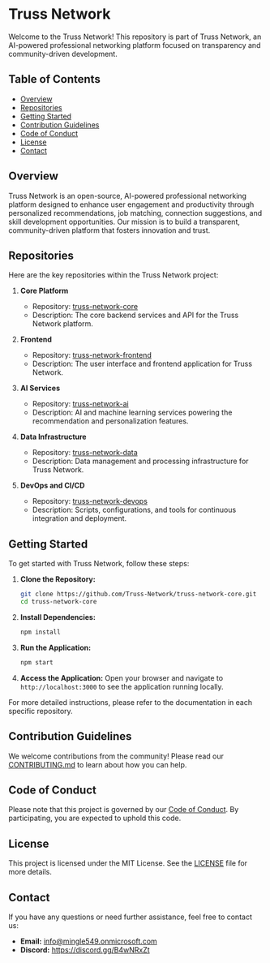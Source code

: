 

# Truss Network

Welcome to the Truss Network! This repository is part of Truss Network, an AI-powered professional networking platform focused on transparency and community-driven development.

## Table of Contents

- [Overview](#overview)
- [Repositories](#repositories)
- [Getting Started](#getting-started)
- [Contribution Guidelines](#contribution-guidelines)
- [Code of Conduct](#code-of-conduct)
- [License](#license)
- [Contact](#contact)

## Overview

Truss Network is an open-source, AI-powered professional networking platform designed to enhance user engagement and productivity through personalized recommendations, job matching, connection suggestions, and skill development opportunities. Our mission is to build a transparent, community-driven platform that fosters innovation and trust.

## Repositories

Here are the key repositories within the Truss Network project:

1. **Core Platform**
   - Repository: [truss-network-core](https://github.com/Truss-Networks/truss-network-core)
   - Description: The core backend services and API for the Truss Network platform.

2. **Frontend**
   - Repository: [truss-network-frontend](https://github.com/Truss-Networks/truss-network-front)
   - Description: The user interface and frontend application for Truss Network.

3. **AI Services**
   - Repository: [truss-network-ai](https://github.com/Truss-Networks/truss-network-ai)
   - Description: AI and machine learning services powering the recommendation and personalization features.

4. **Data Infrastructure**
   - Repository: [truss-network-data](https://github.com/Truss-Networks/truss-network-data)
   - Description: Data management and processing infrastructure for Truss Network.

5. **DevOps and CI/CD**
   - Repository: [truss-network-devops](https://github.com/Truss-Networks/truss-networks-devops)
   - Description: Scripts, configurations, and tools for continuous integration and deployment.

## Getting Started

To get started with Truss Network, follow these steps:

1. **Clone the Repository:**
   ```bash
   git clone https://github.com/Truss-Network/truss-network-core.git
   cd truss-network-core
   ```

2. **Install Dependencies:**
   ```bash
   npm install
   ```

3. **Run the Application:**
   ```bash
   npm start
   ```

4. **Access the Application:**
   Open your browser and navigate to `http://localhost:3000` to see the application running locally.

For more detailed instructions, please refer to the documentation in each specific repository.

## Contribution Guidelines

We welcome contributions from the community! Please read our [CONTRIBUTING.md](CONTRIBUTING.md) to learn about how you can help.

## Code of Conduct

Please note that this project is governed by our [Code of Conduct](CODE_OF_CONDUCT.md). By participating, you are expected to uphold this code.

## License

This project is licensed under the MIT License. See the [LICENSE](LICENSE) file for more details.

## Contact

If you have any questions or need further assistance, feel free to contact us:

- **Email:** info@mingle549.onmicrosoft.com
- **Discord:** https://discord.gg/B4wNRxZt



